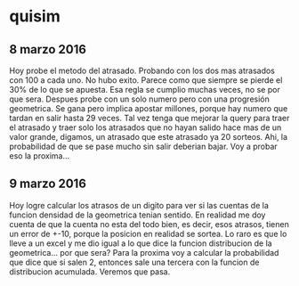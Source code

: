 # quisim

8 marzo 2016
---
Hoy probe el metodo del atrasado. Probando con los dos mas atrasados con 100 a cada uno. No hubo exito. Parece como que 
siempre se pierde el 30% de lo que se apuesta. Esa regla se cumplio muchas veces, no se por que sera.
Despues probe con un solo numero pero con una progresión geometrica. Se gana pero implica apostar millones, porque hay
numero que tardan en salir hasta 29 veces. Tal vez tenga que mejorar la query para traer el atrasado y traer solo 
los atrasados que no hayan salido hace mas de un valor grande, digamos, un atrasado que este atrasado ya 20 sorteos.
Ahi, la probabilidad de que se pase mucho sin salir deberian bajar. 
Voy a probar eso la proxima...

9 marzo 2016
---
Hoy logre calcular los atrasos de un digito para ver si las cuentas de la funcion densidad de la geometrica tenian 
sentido. En realidad me doy cuenta de que la cuenta no esta del todo bien, es decir, esos atrasos, tienen un error
de +-10, porque la posicion en realidad se sortea. Lo raro es que lo lleve a un excel y me dio igual a lo que dice
la funcion distribucion de la geometrica... por que sera?
Para la proxima voy a calcular la probabilidad que dice que si salen 2, entonces sale una tercera con la funcion
de distribucion acumulada.
Veremos que pasa.
